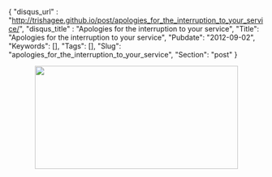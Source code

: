 {
 "disqus_url" : "http://trishagee.github.io/post/apologies_for_the_interruption_to_your_service/",
 "disqus_title" : "Apologies for the interruption to your service",
 "Title": "Apologies for the interruption to your service",
 "Pubdate": "2012-09-02",
 "Keywords": [],
 "Tags": [],
 "Slug": "apologies_for_the_interruption_to_your_service",
 "Section": "post"
}
<div class="separator" style="clear: both; text-align: center;"><a href="http://3.bp.blogspot.com/-j3efQU7JV7g/UEJWVBRS39I/AAAAAAAAK-I/eaVnudIts_I/s1600/TheEnd.png" imageanchor="1" style="margin-left: 1em; margin-right: 1em;"><img border="0" height="204" src="http://3.bp.blogspot.com/-j3efQU7JV7g/UEJWVBRS39I/AAAAAAAAK-I/eaVnudIts_I/s400/TheEnd.png" width="400" /></a></div><br />
